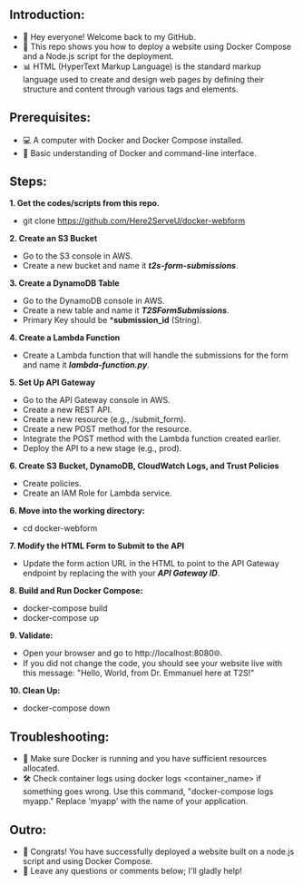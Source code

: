 ## Introduction:

* 👋 Hey everyone! Welcome back to my GitHub.
* 🎥 This repo shows you how to deploy a website using Docker Compose and a Node.js script for the deployment.
* 📊 HTML (HyperText Markup Language) is the standard markup language used to create and design web pages by defining their structure and content through various tags and elements.

## Prerequisites:
* 💻 A computer with Docker and Docker Compose installed.
* 📁 Basic understanding of Docker and command-line interface.

## Steps:
**1. Get the codes/scripts from this repo.**
* git clone https://github.com/Here2ServeU/docker-webform

**2. Create an S3 Bucket**
* Go to the S3 console in AWS.
* Create a new bucket and name it ***t2s-form-submissions***. 

**3. Create a DynamoDB Table**
* Go to the DynamoDB console in AWS.
* Create a new table and name it ***T2SFormSubmissions***.
* Primary Key should be ***submission_id** (String).

**4. Create a Lambda Function**
* Create a Lambda function that will handle the submissions for the form and name it ***lambda-function.py***.

**5. Set Up API Gateway**
* Go to the API Gateway console in AWS.
* Create a new REST API.
* Create a new resource (e.g., /submit_form).
* Create a new POST method for the resource.
* Integrate the POST method with the Lambda function created earlier.
* Deploy the API to a new stage (e.g., prod).

**6. Create S3 Bucket, DynamoDB, CloudWatch Logs, and Trust Policies**
* Create policies.
* Create an IAM Role for Lambda service. 

**6. Move into the working directory:**
* cd docker-webform

**7. Modify the HTML Form to Submit to the API**
* Update the form action URL in the HTML to point to the API Gateway endpoint by replacing the ***<api-id>*** with your ***API Gateway ID***. 

**8. Build and Run Docker Compose:**
* docker-compose build
* docker-compose up

**9. Validate:**
* Open your browser and go to http://localhost:8080🌐.
* If you did not change the code, you should see your website live with this message: "Hello, World, from Dr. Emmanuel here at T2S!"

**10. Clean Up:**
* docker-compose down

## Troubleshooting:
* 🚨 Make sure Docker is running and you have sufficient resources allocated.
* 🛠️ Check container logs using docker logs <container_name> if something goes wrong. Use this command, "docker-compose logs myapp." Replace 'myapp' with the name of your application. 


## Outro:
* 🎉 Congrats! You have successfully deployed a website built on a node.js script and using Docker Compose.
* 💬 Leave any questions or comments below; I'll gladly help!
